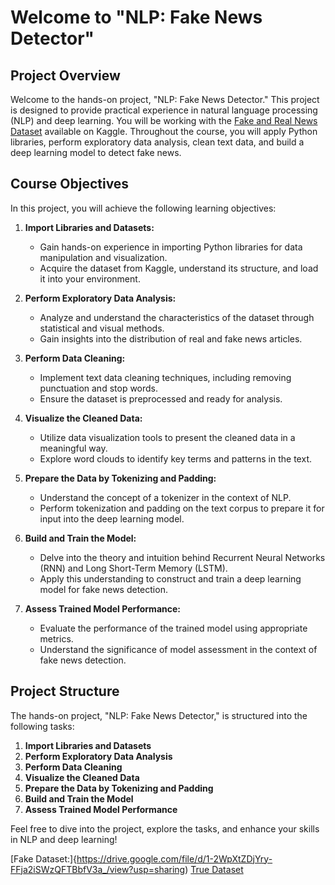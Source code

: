 # Welcome to "NLP: Fake News Detector"

## Project Overview
Welcome to the hands-on project, "NLP: Fake News Detector." This project is designed to provide practical experience in natural language processing (NLP) and deep learning. You will be working with the [Fake and Real News Dataset](https://www.kaggle.com/clmentbisaillon/fake-and-real-news-dataset) available on Kaggle. Throughout the course, you will apply Python libraries, perform exploratory data analysis, clean text data, and build a deep learning model to detect fake news.

## Course Objectives
In this project, you will achieve the following learning objectives:

1. **Import Libraries and Datasets:**
   - Gain hands-on experience in importing Python libraries for data manipulation and visualization.
   - Acquire the dataset from Kaggle, understand its structure, and load it into your environment.

2. **Perform Exploratory Data Analysis:**
   - Analyze and understand the characteristics of the dataset through statistical and visual methods.
   - Gain insights into the distribution of real and fake news articles.

3. **Perform Data Cleaning:**
   - Implement text data cleaning techniques, including removing punctuation and stop words.
   - Ensure the dataset is preprocessed and ready for analysis.

4. **Visualize the Cleaned Data:**
   - Utilize data visualization tools to present the cleaned data in a meaningful way.
   - Explore word clouds to identify key terms and patterns in the text.

5. **Prepare the Data by Tokenizing and Padding:**
   - Understand the concept of a tokenizer in the context of NLP.
   - Perform tokenization and padding on the text corpus to prepare it for input into the deep learning model.

6. **Build and Train the Model:**
   - Delve into the theory and intuition behind Recurrent Neural Networks (RNN) and Long Short-Term Memory (LSTM).
   - Apply this understanding to construct and train a deep learning model for fake news detection.

7. **Assess Trained Model Performance:**
   - Evaluate the performance of the trained model using appropriate metrics.
   - Understand the significance of model assessment in the context of fake news detection.

## Project Structure
The hands-on project, "NLP: Fake News Detector," is structured into the following tasks:

1. **Import Libraries and Datasets**
2. **Perform Exploratory Data Analysis**
3. **Perform Data Cleaning**
4. **Visualize the Cleaned Data**
5. **Prepare the Data by Tokenizing and Padding**
6. **Build and Train the Model**
7. **Assess Trained Model Performance**


Feel free to dive into the project, explore the tasks, and enhance your skills in NLP and deep learning!

[Fake Dataset:]{https://drive.google.com/file/d/1-2WpXtZDjYry-FFja2iSWzQFTBbfV3a_/view?usp=sharing)
[True Dataset](https://drive.google.com/file/d/1N3OU1LIMHryy9Cuz87xP4DTw3BKKPOZE/view?usp=sharing)
